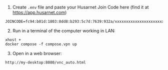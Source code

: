 1. Create `.env` file and paste your Husarnet Join Code here (find it at https://app.husarnet.com)

```
JOINCODE=fc94:b01d:1803:8dd8:b293:5c7d:7639:932a/xxxxxxxxxxxxxxxxxxxxxx
```

2. Run in a terminal of the computer working in LAN:

```
xhost +
docker compose -f compose.vpn up
```

3. Open in a web browser:

```
http://my-desktop:8080/vnc_auto.html
```
